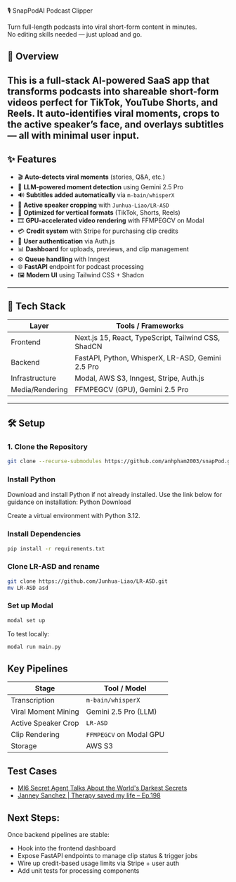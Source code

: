 🎙️ SnapPodAI Podcast Clipper

Turn full-length podcasts into viral short-form content in minutes.  
No editing skills needed — just upload and go.

## 🚀 Overview

This is a full-stack AI-powered SaaS app that transforms podcasts into shareable short-form videos perfect for TikTok, YouTube Shorts, and Reels. It auto-identifies viral moments, crops to the active speaker’s face, and overlays subtitles — all with minimal user input.
---
## ✨ Features

- 🎬 **Auto-detects viral moments** (stories, Q&A, etc.)
- 🧠 **LLM-powered moment detection** using Gemini 2.5 Pro
- 🔊 **Subtitles added automatically** via `m-bain/whisperX`
- 🎯 **Active speaker cropping** with `Junhua-Liao/LR-ASD`
- 📱 **Optimized for vertical formats** (TikTok, Shorts, Reels)
- 🎞️ **GPU-accelerated video rendering** with FFMPEGCV on Modal
- 💳 **Credit system** with Stripe for purchasing clip credits
- 👤 **User authentication** via Auth.js
- 📊 **Dashboard** for uploads, previews, and clip management
- ⚙️ **Queue handling** with Inngest
- 🌐 **FastAPI** endpoint for podcast processing
- 🖼️ **Modern UI** using Tailwind CSS + Shadcn
---
## 🧠 Tech Stack

| Layer        | Tools / Frameworks                                 |
|-------------|-----------------------------------------------------|
| Frontend     | Next.js 15, React, TypeScript, Tailwind CSS, ShadCN |
| Backend      | FastAPI, Python, WhisperX, LR-ASD, Gemini 2.5 Pro  |
| Infrastructure | Modal, AWS S3, Inngest, Stripe, Auth.js             |
| Media/Rendering | FFMPEGCV (GPU), Gemini 2.5 Pro                    |
---
## 🛠 Setup
### 1. Clone the Repository

```bash
git clone --recurse-submodules https://github.com/anhpham2003/snapPod.git
```

### Install Python
Download and install Python if not already installed. Use the link below for guidance on installation: Python Download

Create a virtual environment with Python 3.12.

### Install Dependencies
```bash
pip install -r requirements.txt
```

### Clone LR-ASD and rename
```bash
git clone https://github.com/Junhua-Liao/LR-ASD.git
mv LR-ASD asd
```

### Set up Modal
```bash
modal set up
```

To test locally:
```bash
modal run main.py
```

## Key Pipelines
| Stage               | Tool / Model            |
| ------------------- | ----------------------- |
| Transcription       | `m-bain/whisperX`       |
| Viral Moment Mining | Gemini 2.5 Pro (LLM)    |
| Active Speaker Crop | `LR-ASD`                |
| Clip Rendering      | `FFMPEGCV` on Modal GPU |
| Storage             | AWS S3                  |


## Test Cases
- [MI6 Secret Agent Talks About the World's Darkest Secrets ](https://www.youtube.com/watch?v=-vMgbJ6WqN4)
- [Janney Sanchez | Therapy saved my life – Ep.198](https://www.youtube.com/watch?v=SOG0GmKts_I)

## Next Steps:
Once backend pipelines are stable:
- Hook into the frontend dashboard
- Expose FastAPI endpoints to manage clip status & trigger jobs
- Wire up credit-based usage limits via Stripe + user auth
- Add unit tests for processing components